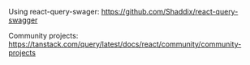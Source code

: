Using react-query-swager:
https://github.com/Shaddix/react-query-swagger



Community projects: 
https://tanstack.com/query/latest/docs/react/community/community-projects


